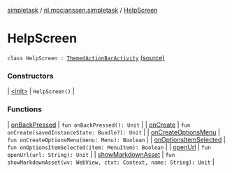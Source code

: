 [simpletask](../../index.md) / [nl.mpcjanssen.simpletask](../index.md) / [HelpScreen](.)

# HelpScreen

`class HelpScreen : `[`ThemedActionBarActivity`](../-themed-action-bar-activity/index.md) [(source)](https://github.com/mpcjanssen/simpletask-android/blob/master/src/main/java/nl/mpcjanssen/simpletask/HelpScreen.kt#L19)

### Constructors

| [&lt;init&gt;](-init-.md) | `HelpScreen()` |

### Functions

| [onBackPressed](on-back-pressed.md) | `fun onBackPressed(): Unit` |
| [onCreate](on-create.md) | `fun onCreate(savedInstanceState: Bundle?): Unit` |
| [onCreateOptionsMenu](on-create-options-menu.md) | `fun onCreateOptionsMenu(menu: Menu): Boolean` |
| [onOptionsItemSelected](on-options-item-selected.md) | `fun onOptionsItemSelected(item: MenuItem): Boolean` |
| [openUrl](open-url.md) | `fun openUrl(url: String): Unit` |
| [showMarkdownAsset](show-markdown-asset.md) | `fun showMarkdownAsset(wv: WebView, ctxt: Context, name: String): Unit` |

